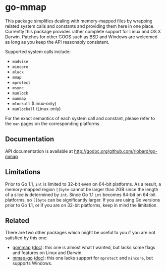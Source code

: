 # go-mmap

This package simplifies dealing with memory-mapped files by wrapping related
system calls and constants and providing them here in one place. Currently this
package provides rather complete support for Linux and OS X Darwin. Patches for
other GOOS such as BSD and Windows are welcomed as long as you keep the API
reasonably consistent. 

Supported system calls include:

* `madvise`
* `mincore`
* `mlock`
* `mmap`
* `mprotect`
* `msync`
* `munlock`
* `munmap`
* `mlockall` (Linux-only)
* `munlockall` (Linux-only)

For the exact semantics of each system call and constant, please refer to the
`man` pages on the corresponding platforms.

## Documentation

API documentation is available at http://godoc.org/github.com/riobard/go-mmap

## Limitations

Prior to Go 1.1, `int` is limited to 32-bit even on 64-bit platforms.  As a
result, a memory-mapped region `[]byte` cannot be larger than 2GB since the
length of a slice is determined by `int`. Since Go 1.1 `int` becomes 64-bit on
64-bit platforms, so `[]byte` can be significantly larger. If you are using Go
versions prior to Go 1.1, or if you are on 32-bit platforms, keep in mind the
limitation. 


## Related

There are two other packages which might be useful to you if you are not
satisfied by this one:

* [gommap](https://launchpad.net/gommap/)
  ([doc](http://godoc.org/launchpad.net/gommap)): this one is almost what I
  wanted, but lacks some flags and features on Linux and Darwin.
* [mmap-go](https://github.com/edsrzf/mmap-go)
  ([doc](http://godoc.org/github.com/edsrzf/mmap-go)): this one lacks support
  for `mprotect` and `mincore`, but supports Windows.
